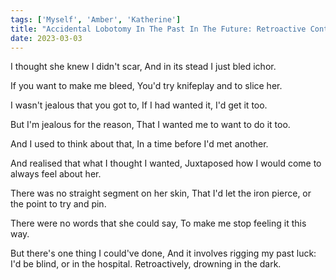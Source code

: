 ```yaml
---  
tags: ['Myself', 'Amber', 'Katherine']
title: "Accidental Lobotomy In The Past In The Future: Retroactive Contraindications"
date: 2023-03-03
---
```


I thought she knew I didn't scar,
And in its stead I just bled ichor.

If you want to make me bleed,
You'd try knifeplay and to slice her.

I wasn't jealous that you got to,
If I had wanted it, I'd get it too.

But I'm jealous for the reason,
That I wanted me to want to do it too.

And I used to think about that,
In a time before I'd met another.

And realised that what I thought I wanted,
Juxtaposed how I would come to always feel about her.

There was no straight segment on her skin,
That I'd let the iron pierce, or the point to try and pin.

There were no words that she could say,
To make me stop feeling it this way.

But there's one thing I could've done,
And it involves rigging my past luck:
I'd be blind, or in the hospital.
Retroactively, drowning in the dark.